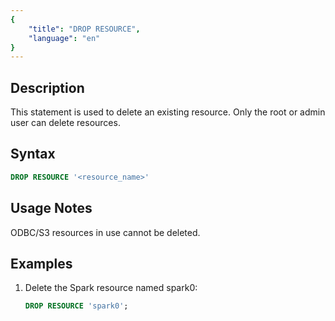 ```yaml
---
{
    "title": "DROP RESOURCE",
    "language": "en"
}
---
```


## Description

This statement is used to delete an existing resource. Only the root or admin user can delete resources.

## Syntax

```sql
DROP RESOURCE '<resource_name>'
```

## Usage Notes

ODBC/S3 resources in use cannot be deleted.

## Examples

1. Delete the Spark resource named spark0:
   
     ```sql
     DROP RESOURCE 'spark0';
     ```